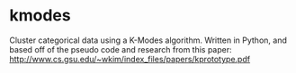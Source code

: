 kmodes
======

Cluster categorical data using a K-Modes algorithm.
Written in Python, and based off of the pseudo code and research from this paper: http://www.cs.gsu.edu/~wkim/index_files/papers/kprototype.pdf
